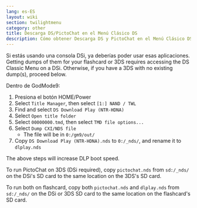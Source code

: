 ```yaml
---
lang: es-ES
layout: wiki
section: twilightmenu
category: other
title: Descarga DS/PictoChat en el Menú Clásico DS
description: Cómo obtener Descarga DS y PictoChat en el Menú Clásico DS de TWiLight Menu++
---
```


Si estás usando una consola DSi, ya deberías poder usar esas aplicaciones. Getting dumps of them for your flashcard or 3DS requires accessing the DS Classic Menu on a DSi. Otherwise, if you have a 3DS with no existing dump(s), proceed below.

Dentro de GodMode9:
1. Presiona el botón HOME/Power
1. Select `Title Manager`, then select `[1:] NAND / TWL`
1. Find and select `DS Download Play (NTR-HDNA)`
1. Select `Open title folder`
1. Select `00000000.tmd`, then select `TMD file options...`
1. Select `Dump CXI/NDS file`
   - The file will be in `0:/gm9/out/`
1. Copy `DS Download Play (NTR-HDNA).nds` to `0:/_nds/`, and rename it to `dlplay.nds`

The above steps will increase DLP boot speed.

To run PictoChat on 3DS (DSi required), copy `pictochat.nds` from `sd:/_nds/` on the DSi's SD card to the same location on the 3DS's SD card.

To run both on flashcard, copy both `pictochat.nds` and `dlplay.nds` from `sd:/_nds/` on the DSi or 3DS SD card to the same location on the flashcard's SD card.
